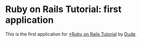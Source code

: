 # Ruby on Rails Tutorial: first application

This is the first application for
[*Ruby on Rails Tutorial](http://railstutorial.org)
by [Dude](http://michaelhartl.com/).